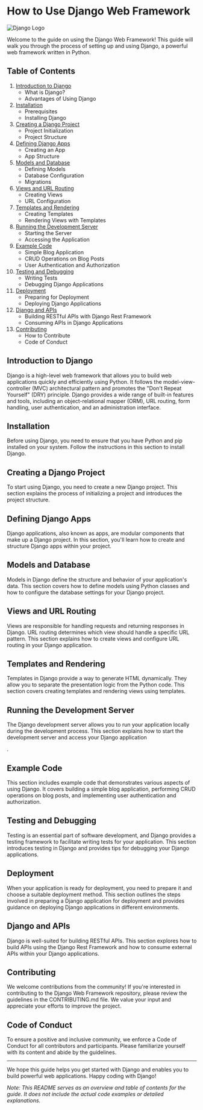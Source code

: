 # How to Use Django Web Framework

![Django Logo](https://www.djangoproject.com/s/img/logos/django-logo-positive.png)

Welcome to the guide on using the Django Web Framework! This guide will walk you through the process of setting up and using Django, a powerful web framework written in Python.

## Table of Contents

1. [Introduction to Django](#introduction-to-django)
   - What is Django?
   - Advantages of Using Django
2. [Installation](#installation)
   - Prerequisites
   - Installing Django
3. [Creating a Django Project](#creating-a-django-project)
   - Project Initialization
   - Project Structure
4. [Defining Django Apps](#defining-django-apps)
   - Creating an App
   - App Structure
5. [Models and Database](#models-and-database)
   - Defining Models
   - Database Configuration
   - Migrations
6. [Views and URL Routing](#views-and-url-routing)
   - Creating Views
   - URL Configuration
7. [Templates and Rendering](#templates-and-rendering)
   - Creating Templates
   - Rendering Views with Templates
8. [Running the Development Server](#running-the-development-server)
   - Starting the Server
   - Accessing the Application
9. [Example Code](#example-code)
   - Simple Blog Application
   - CRUD Operations on Blog Posts
   - User Authentication and Authorization
10. [Testing and Debugging](#testing-and-debugging)
    - Writing Tests
    - Debugging Django Applications
11. [Deployment](#deployment)
    - Preparing for Deployment
    - Deploying Django Applications
12. [Django and APIs](#django-and-apis)
    - Building RESTful APIs with Django Rest Framework
    - Consuming APIs in Django Applications
13. [Contributing](#contributing)
    - How to Contribute
    - Code of Conduct

## Introduction to Django

Django is a high-level web framework that allows you to build web applications quickly and efficiently using Python. It follows the model-view-controller (MVC) architectural pattern and promotes the "Don't Repeat Yourself" (DRY) principle. Django provides a wide range of built-in features and tools, including an object-relational mapper (ORM), URL routing, form handling, user authentication, and an administration interface.

## Installation

Before using Django, you need to ensure that you have Python and pip installed on your system. Follow the instructions in this section to install Django.

## Creating a Django Project

To start using Django, you need to create a new Django project. This section explains the process of initializing a project and introduces the project structure.

## Defining Django Apps

Django applications, also known as apps, are modular components that make up a Django project. In this section, you'll learn how to create and structure Django apps within your project.

## Models and Database

Models in Django define the structure and behavior of your application's data. This section covers how to define models using Python classes and how to configure the database settings for your Django project.

## Views and URL Routing

Views are responsible for handling requests and returning responses in Django. URL routing determines which view should handle a specific URL pattern. This section explains how to create views and configure URL routing in your Django application.

## Templates and Rendering

Templates in Django provide a way to generate HTML dynamically. They allow you to separate the presentation logic from the Python code. This section covers creating templates and rendering views using templates.

## Running the Development Server

The Django development server allows you to run your application locally during the development process. This section explains how to start the development server and access your Django application

.

## Example Code

This section includes example code that demonstrates various aspects of using Django. It covers building a simple blog application, performing CRUD operations on blog posts, and implementing user authentication and authorization.

## Testing and Debugging

Testing is an essential part of software development, and Django provides a testing framework to facilitate writing tests for your application. This section introduces testing in Django and provides tips for debugging your Django applications.

## Deployment

When your application is ready for deployment, you need to prepare it and choose a suitable deployment method. This section outlines the steps involved in preparing a Django application for deployment and provides guidance on deploying Django applications in different environments.

## Django and APIs

Django is well-suited for building RESTful APIs. This section explores how to build APIs using the Django Rest Framework and how to consume external APIs within your Django applications.

## Contributing

We welcome contributions from the community! If you're interested in contributing to the Django Web Framework repository, please review the guidelines in the CONTRIBUTING.md file. We value your input and appreciate your efforts to improve the project.

## Code of Conduct

To ensure a positive and inclusive community, we enforce a Code of Conduct for all contributors and participants. Please familiarize yourself with its content and abide by the guidelines.

---

We hope this guide helps you get started with Django and enables you to build powerful web applications. Happy coding with Django!

*Note: This README serves as an overview and table of contents for the guide. It does not include the actual code examples or detailed explanations.*